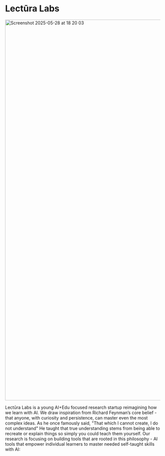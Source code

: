 # Lectūra Labs

<img width="1236" alt="Screenshot 2025-05-28 at 18 20 03" src="https://github.com/user-attachments/assets/b53f8acf-125c-4e61-a672-47614ec43089" />

Lectūra Labs is a young AI+Edu focused research startup reimagining how we learn with AI. We draw inspiration from Richard Feynman’s core belief - that anyone, with curiosity and persistence, can master even the most complex ideas. As he once famously said, "That which I cannot create, I do not understand" He taught that true understanding stems from being able to recreate or explain things so simply you could teach them yourself. Our research is focusing on building tools that are rooted in this philosophy - AI tools that empower individual learners to master needed self-taught skills with AI:

